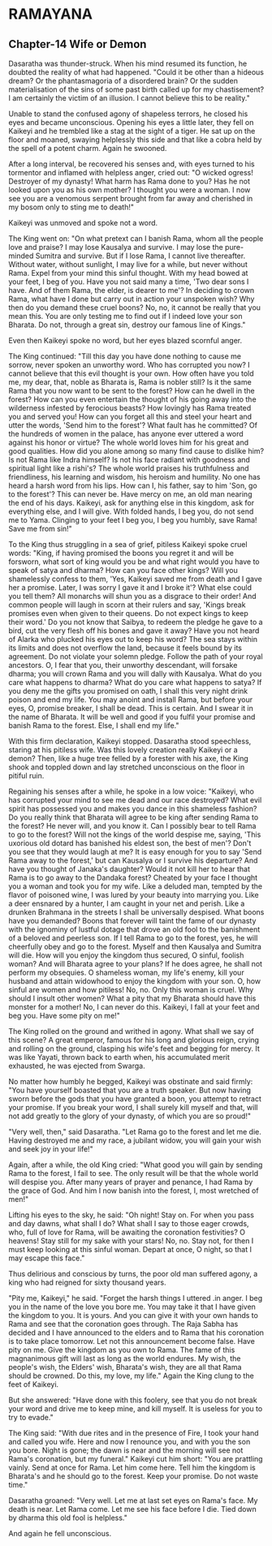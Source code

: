 # RAMAYANA
## Chapter-14 Wife or Demon


Dasaratha was thunder-struck. When his mind resumed its function, he doubted the reality of what had happened. "Could it be other than a hideous dream? Or the phantasmagoria of a disordered brain? Or the sudden materialisation of the sins of some past birth called up for my chastisement? I am certainly the victim of an illusion. I cannot believe this to be reality."

Unable to stand the confused agony of shapeless terrors, he closed his eyes and became unconscious. Opening his eyes a little later, they fell on Kaikeyi and he trembled like a stag at the sight of a tiger. He sat up on the floor and moaned, swaying helplessly this side and that like a cobra held by the spell of a potent charm. Again he swooned.

After a long interval, be recovered his senses and, with eyes turned to his tormentor and inflamed with helpless anger, cried out: "O wicked ogress! Destroyer of my dynasty! What harm has Rama done to you? Has he not looked upon you as his own mother? I thought you were a woman. I now see you are a venomous serpent brought from far away and cherished in my bosom only to sting me to death!"

Kaikeyi was unmoved and spoke not a word.

The King went on: "On what pretext can I banish Rama, whom all the people love and praise? I may lose Kausalya and survive. I may lose the pure-minded Sumitra and survive. But if I lose Rama, I cannot live thereafter. Without water, without sunlight, I may live for a while, but never without Rama. Expel from your mind this sinful thought. With my head bowed at your feet, I beg of you. Have you not said many a time, 'Two dear sons I have. And of them Rama, the elder, is dearer to me'? In deciding to crown Rama, what have I done but carry out in action your unspoken wish? Why then do you demand these cruel boons? No, no, it cannot be really that you mean this. You are only testing me to find out if I indeed love your son Bharata. Do not, through a great sin, destroy our famous line of Kings."

Even then Kaikeyi spoke no word, but her eyes blazed scornful anger.

The King continued: "Till this day you have done nothing to cause me sorrow, never spoken an unworthy word. Who has corrupted you now? I cannot believe that this evil thought is your own. How often have you told me, my dear, that, noble as Bharata is, Rama is nobler still? Is it the same Rama that you now want to be sent to the forest? How can he dwell in the forest? How can you even entertain the thought of his going away into the wilderness infested by ferocious beasts? How lovingly has Rama treated you and served you! How can you forget all this and steel your heart and utter the words, 'Send him to the forest'? What fault has he committed? Of the hundreds of women in the palace, has anyone ever uttered a word against his honor or virtue? The whole world loves him for his great and good qualities. How did you alone among so many find cause to dislike him? Is not Rama like Indra himself? Is not his face radiant with goodness and spiritual light like a rishi's? The whole world praises his truthfulness and friendliness, his learning and wisdom, his heroism and humility. No one has heard a harsh word from his lips. How can I, his father, say to him 'Son, go to the forest'? This can never be. Have mercy on me, an old man nearing the end of his days. Kaikeyi, ask for anything else in this kingdom, ask for everything else, and I will give. With folded hands, I beg you, do not send me to Yama. Clinging to your feet I beg you, I beg you humbly, save Rama! Save me from sin!"

To the King thus struggling in a sea of grief, pitiless Kaikeyi spoke cruel words:
"King, if having promised the boons you regret it and will be forsworn, what sort of king would you be and what right would you have to speak of satya and dharma? How can you face other kings? Will you shamelessly confess to them, 'Yes, Kaikeyi saved me from death and I gave her a promise. Later, I was sorry I gave it and I broke it'? What else could you tell them? All monarchs will shun you as a disgrace to their order! And common people will laugh in scorn at their rulers and say, 'Kings break promises even when given to their queens. Do not expect kings to keep their word.' Do you not know that Saibya, to redeem the pledge he gave to a bird, cut the very flesh off his bones and gave it away? Have you not heard of Alarka who plucked his eyes out to keep his word? The sea stays within its limits and does not overflow the land, because it feels bound by its agreement. Do not violate your solemn pledge. Follow the path of your royal ancestors. O, I fear that you, their unworthy descendant, will forsake dharma; you will crown Rama and you will dally with Kausalya. What do you care what happens to dharma? What do you care what happens to satya? If you deny me the gifts you promised on oath, I shall this very night drink poison and end my life. You may anoint and install Rama, but before your eyes, O, promise breaker, I shall be dead. This is certain. And I swear it in the name of Bharata. It will be well and good if you fulfil your promise and banish Rama to the forest. Else, I shall end my life."

With this firm declaration, Kaikeyi stopped. Dasaratha stood speechless, staring at his pitiless wife. Was this lovely creation really Kaikeyi or a demon? Then, like a huge tree felled by a forester with his axe, the King shook and toppled down and lay stretched unconscious on the floor in pitiful ruin.

Regaining his senses after a while, he spoke in a low voice: "Kaikeyi, who has corrupted your mind to see me dead and our race destroyed? What evil spirit has possessed you and makes you dance in this shameless fashion? Do you really think that Bharata will agree to be king after sending Rama to the forest? He never will, and you know it. Can I possibly bear to tell Rama to go to the forest? Will not the kings of the world despise me, saying, 'This uxorious old dotard has banished his eldest son, the best of men'? Don't you see that they would laugh at me? It is easy enough for you to say 'Send Rama away to the forest,' but can Kausalya or I survive his departure? And have you thought of Janaka's daughter? Would it not kill her to hear that Rama is to go away to the Dandaka forest? Cheated by your face I thought you a woman and took you for my wife. Like a deluded man, tempted by the flavor of poisoned wine, I was lured by your beauty into marrying you. Like a deer ensnared by a hunter, I am caught in your net and perish. Like a drunken Brahmana in the streets I shall be universally despised. What boons have you demanded? Boons that forever will taint the fame of our dynasty with the ignominy of lustful dotage that drove an old fool to the banishment of a beloved and peerless son. If I tell Rama to go to the forest, yes, he will cheerfully obey and go to the forest. Myself and then Kausalya and Sumitra will die. How will you enjoy the kingdom thus secured, O sinful, foolish woman? And will Bharata agree to your plans? If he does agree, he shall not perform my obsequies. O shameless woman, my life's enemy, kill your husband and attain widowhood to enjoy the kingdom with your son. O, how sinful are women and how pitiless! No, no. Only this woman is cruel. Why should I insult other women? What a pity that my Bharata should have this monster for a mother! No, I can never do this. Kaikeyi, I fall at your feet and beg you. Have some pity on me!"

The King rolled on the ground and writhed in agony. What shall we say of this scene? A great emperor, famous for his long and glorious reign, crying and rolling on the ground, clasping his wife's feet and begging for mercy. It was like Yayati, thrown back to earth when, his accumulated merit exhausted, he was ejected from Swarga.

No matter how humbly he begged, Kaikeyi was obstinate and said firmly: "You have yourself boasted that you are a truth speaker. But now having sworn before the gods that you have granted a boon, you attempt to retract your promise. If you break your word, I shall surely kill myself and that, will not add greatly to the glory of your dynasty, of which you are so proud!"

"Very well, then," said Dasaratha. "Let Rama go to the forest and let me die. Having destroyed me and my race, a jubilant widow, you will gain your wish and seek joy in your life!"

Again, after a while, the old King cried: "What good you will gain by sending Rama to the forest, I fail to see. The only result will be that the whole world will despise you. After many years of prayer and penance, I had Rama by the grace of God. And him I now banish into the forest, I, most wretched of men!"

Lifting his eyes to the sky, he said: "Oh night! Stay on. For when you pass and day dawns, what shall I do? What shall I say to those eager crowds, who, full of love for Rama, will be awaiting the coronation festivities? O heavens! Stay still for my sake with your stars! No, no. Stay not, for then I must keep looking at this sinful woman. Depart at once, O night, so that I may escape this face."

Thus delirious and conscious by turns, the poor old man suffered agony, a king who had reigned for sixty thousand years.

"Pity me, Kaikeyi," he said. "Forget the harsh things I uttered .in anger. I beg you in the name of the love you bore me. You may take it that I have given the kingdom to you. It is yours. And you can give it with your own hands to Rama and see that the coronation goes through. The Raja Sabha has decided and I have announced to the elders and to Rama that his coronation is to take place tomorrow. Let not this announcement become false. Have pity on me. Give the kingdom as you own to Rama. The fame of this magnanimous gift will last as long as the world endures. My wish, the people's wish, the Elders' wish, Bharata's wish, they are all that Rama should be crowned. Do this, my love, my life." Again the King clung to the feet of Kaikeyi.

But she answered: "Have done with this foolery, see that you do not break your word and drive me to keep mine, and kill myself. It is useless for you to try to evade."

The King said: "With due rites and in the presence of Fire, I took your hand and called you wife. Here and now I renounce you, and with you the son you bore. Night is gone; the dawn is near and the morning will see not Rama's coronation, but my funeral." Kaikeyi cut him short: "You are prattling vainly. Send at once for Rama. Let him come here. Tell him the kingdom is Bharata's and he should go to the forest. Keep your promise. Do not waste time."

Dasaratha groaned: "Very well. Let me at last set eyes on Rama's face. My death is near. Let Rama come. Let me see his face before I die. Tied down by dharma this old fool is helpless."

And again he fell unconscious.
